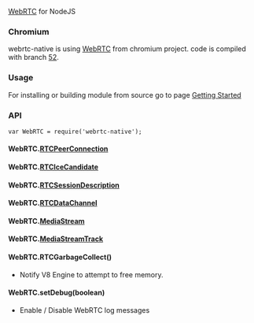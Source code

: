 [WebRTC](http://en.wikipedia.org/wiki/WebRTC) for NodeJS

### Chromium

webrtc-native is using [WebRTC](http://webrtc.org/) from chromium project. code is compiled with branch [52](https://chromium.googlesource.com/external/webrtc/+/branch-heads/50).

### Usage

For installing or building module from source go to page [Getting Started](https://github.com/vmolsa/webrtc-native/wiki/Getting-started)

### API

````
var WebRTC = require('webrtc-native');
````

#### WebRTC.[RTCPeerConnection](https://developer.mozilla.org/en-US/docs/Web/API/RTCPeerConnection)

#### WebRTC.[RTCIceCandidate](https://developer.mozilla.org/en-US/docs/Web/API/RTCPeerConnectionIceEvent)

#### WebRTC.[RTCSessionDescription](https://developer.mozilla.org/en-US/docs/Web/API/RTCSessionDescription)

#### WebRTC.[RTCDataChannel](https://developer.mozilla.org/en-US/docs/Web/API/RTCDataChannel)

#### WebRTC.[MediaStream](https://developer.mozilla.org/en-US/docs/Web/API/MediaStream)

#### WebRTC.[MediaStreamTrack](https://developer.mozilla.org/en-US/docs/Web/API/MediaStreamTrack)

#### WebRTC.RTCGarbageCollect()

- Notify V8 Engine to attempt to free memory.

#### WebRTC.setDebug(boolean)

- Enable / Disable WebRTC log messages
